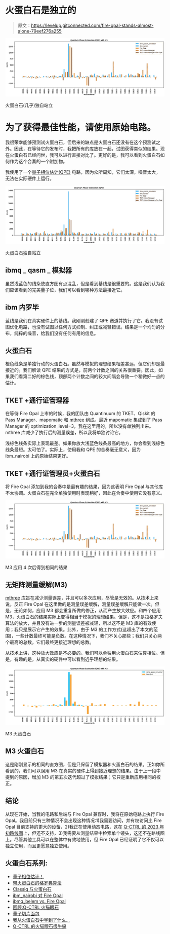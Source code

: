 # 火蛋白石是独立的

> 原文：<https://levelup.gitconnected.com/fire-opal-stands-almost-alone-79eef276a255>

![](img/e50158b1fe23754d9895e1b35118043a.png)

火蛋白石(几乎)独自站立

# 为了获得最佳性能，请使用原始电路。

我很荣幸能够预测试火蛋白石，但后来的缺点是火蛋白石还没有在这个预测试之外。因此，在等待它的发布时，我把所有的库放在一起，试图获得类似的结果。现在火蛋白石已经问世，我可以进行直接对比了。更好的是，我可以看到火蛋白石如何作为这个合奏的一个附加物。

我使用了一个[量子相位估计(QPE)](https://medium.com/gitconnected/quantum-phase-estimation-d2cc21908744) 电路，因为众所周知，它们太深，噪音太大，无法在实际硬件上运行。

![](img/077e41320ff712176229ee8de23cc3e8.png)

火蛋白石独自站立

## ibmq _ qasm _ 模拟器

虽然浅蓝色的线条使直方图有点混乱，但是看到基线是很重要的。这是我们认为我们应该看到的完美量子位，我们可以看到哪种方法最接近它。

## ibm 内罗毕

蓝线是我们在真实硬件上的基线。我刚刚创建了 QPE 赛道并执行了它。我没有试图优化电路，也没有试图以任何方式抑制、纠正或减轻错误。结果是一个均匀的分布，纯粹的噪音，给我们没有任何有用的信息。

## 火蛋白石

橙色线条是单独行动的火蛋白石。虽然与模拟的理想结果相差甚远，但它们却是最接近的。我们解读 QPE 结果的方式是，前两个计数之间的关系很重要。因此，如果我们看第二好的棕色线，顶部两个计数之间的较大间隔会导致一个稍微好一点的估计。

## TKET +通行证管理器

在等待 Fire Opal 上市的时候，我的团队由 Quantinuum 的 TKET、Qiskit 的 Pass Manager、mapomatic 和 [mthree](/review-mthree-5597eebcaeed) 组成。最近 mapomatic 集成到了 Pass Manager 的 optimization_level=3，我在这里用的，所以没有单独列出来。mthree 库减少了执行后的测量误差，所以我将单独讨论它。

浅棕色线条实际上表现最差。如果你放大浅蓝色线条最高的地方，你会看到浅棕色线条最短。太可怕了。实际上，使用我和 QPE 的合奏毫无意义，因为 ibm_nairobi 上的原始结果更好。

## TKET +通行证管理员+火蛋白石

将 Fire Opal 添加到我的合奏中是最有趣的结果，因为这表明 Fire Opal 与其他库不太协调。火蛋白石在完全单独使用时表现稍好，因此在合奏中使用它没有意义。

![](img/e50158b1fe23754d9895e1b35118043a.png)

M3 应用 4 次后得到相同的结果

## 无矩阵测量缓解(M3)

[mthree](/review-mthree-5597eebcaeed) 库旨在减少测量误差，并且可以多次应用，尽管是无效的。从技术上来说，反正 Fire Opal 在这里做的是测量误差缓解，测量误差缓解只能做一次。但是，无论如何，应用 M3 都会重复所做的修正，从而产生放大效应。和四个应用 M3，火蛋白石的结果实际上变得相当于模拟的理想结果。但是，这不是拉格罗夫算法的放大，并且没有进一步的测量误差被减轻，所以这不是 M3 库的有效使用；我只是展示它产生的效果。此外，由于 M3 的工作方式(这超出了本文的范围)，一些计数最终可能是负数。在这种情况下，我们不关心那些；我们只关心两个最高的总数，它们最终更接近理想的总数。

从技术上讲，这种放大效应是不必要的。我们可以单独用火蛋白石来估算相位。但是，有趣的是，从真实的硬件中可以看到近乎理想的结果。

![](img/524cd41a06ae1cd51c58525b96ffe9a1.png)

M3 火蛋白石

## M3 火蛋白石

这是刚刚显示的相同的直方图，但是只保留了模拟器和火蛋白石的结果。正如你所看到的，我们可以误用 M3 在真实的硬件上得到接近理想的结果。由于上一段中提到的原因，增加 M3 的第五次迭代超过了模拟结果；它只是重新应用相同的校正。

## 结论

从现在开始，当我的电路和后端与 Fire Opal 兼容时，我将在原始电路上执行 Fire Opal。我目前只有三种情况不会出现这种情况:1)我需要访问，并有权访问比 Fire Opal 目前支持的更大的设备，2)我正在使用动态电路，这在 [Q-CTRL 的 2023 年初路线图](https://medium.com/gitconnected/review-q-ctrl-fire-opal-6bcc187ae1bd)上，但还不支持，3)我需要从测量结果中检索单个镜头，这还不在路线图上。尽管其他工具可以在整体中有效地使用，但 Fire Opal 已经证明了它不仅可以独立使用，而且更愿意独立使用。

## 火蛋白石系列:

*   [量子相位估计！](https://bsiegelwax.medium.com/quantum-phase-estimation-d2cc21908744)
*   [带火蛋白石的格罗弗算法](https://medium.com/gitconnected/grovers-algorithm-with-fire-opal-59e69c97ef96)
*   [Classiq 与火蛋白石](https://medium.com/gitconnected/classiq-with-fire-opal-e0259d22fca9)
*   [ibm_nairobi 对 Fire Opal](https://medium.com/@bsiegelwax/ibm-nairobi-vs-fire-opal-965f95800c6d)
*   [ibmq_belem vs. Fire Opal](https://bsiegelwax.medium.com/ibmq-belem-vs-fire-opal-84683f8f91f2)
*   [回顾:Q-CTRL 火猫眼石](https://bsiegelwax.medium.com/review-q-ctrl-fire-opal-6bcc187ae1bd)
*   [量子切片面包](https://bsiegelwax.medium.com/quantum-sliced-bread-bd3dd048f)
*   [我从火蛋白石中学到了什么…](https://bsiegelwax.medium.com/what-i-learned-from-fire-opal-50608282972b)
*   [Q-CTRL 的火猫眼石很牛逼](/fire-opal-is-awesome-c642347ec89d)